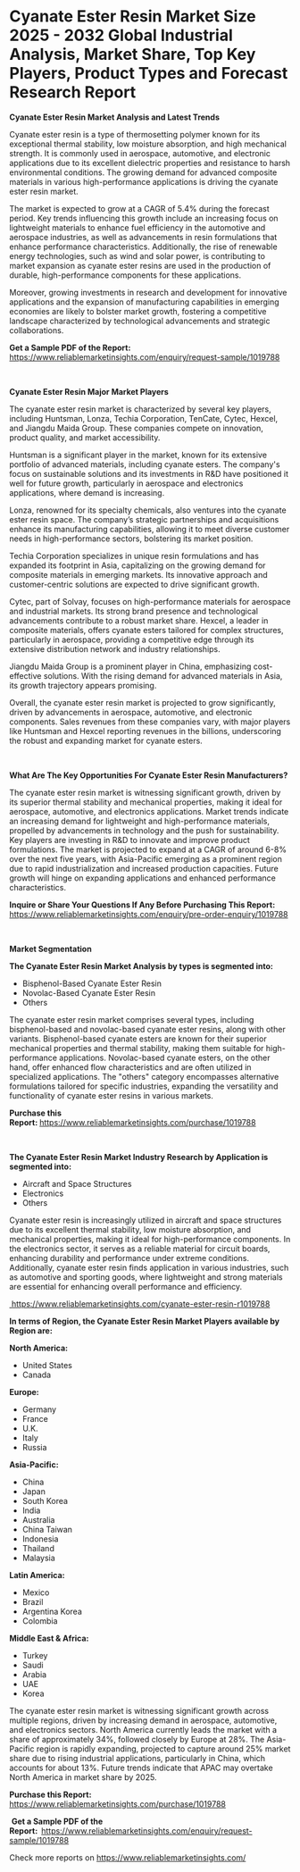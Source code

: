 <p><h1>Cyanate Ester Resin Market Size 2025 - 2032 Global Industrial Analysis, Market Share, Top Key Players, Product Types and Forecast Research Report</h1></p><p><strong>Cyanate Ester Resin Market Analysis and Latest Trends</strong></p>
<p><p>Cyanate ester resin is a type of thermosetting polymer known for its exceptional thermal stability, low moisture absorption, and high mechanical strength. It is commonly used in aerospace, automotive, and electronic applications due to its excellent dielectric properties and resistance to harsh environmental conditions. The growing demand for advanced composite materials in various high-performance applications is driving the cyanate ester resin market. </p><p>The market is expected to grow at a CAGR of 5.4% during the forecast period. Key trends influencing this growth include an increasing focus on lightweight materials to enhance fuel efficiency in the automotive and aerospace industries, as well as advancements in resin formulations that enhance performance characteristics. Additionally, the rise of renewable energy technologies, such as wind and solar power, is contributing to market expansion as cyanate ester resins are used in the production of durable, high-performance components for these applications. </p><p>Moreover, growing investments in research and development for innovative applications and the expansion of manufacturing capabilities in emerging economies are likely to bolster market growth, fostering a competitive landscape characterized by technological advancements and strategic collaborations.</p></p>
<p><strong>Get a Sample PDF of the Report:&nbsp;</strong> <a href="https://www.reliablemarketinsights.com/enquiry/request-sample/1019788?utm_campaign=2112&utm_medium=2&utm_source=Github&utm_content=ia&utm_term=30012025&utm_id=cyanate-ester-resin">https://www.reliablemarketinsights.com/enquiry/request-sample/1019788</a></p>
<p>&nbsp;</p>
<p><strong>Cyanate Ester Resin Major Market Players</strong></p>
<p><p>The cyanate ester resin market is characterized by several key players, including Huntsman, Lonza, Techia Corporation, TenCate, Cytec, Hexcel, and Jiangdu Maida Group. These companies compete on innovation, product quality, and market accessibility.</p><p>Huntsman is a significant player in the market, known for its extensive portfolio of advanced materials, including cyanate esters. The company's focus on sustainable solutions and its investments in R&D have positioned it well for future growth, particularly in aerospace and electronics applications, where demand is increasing.</p><p>Lonza, renowned for its specialty chemicals, also ventures into the cyanate ester resin space. The company’s strategic partnerships and acquisitions enhance its manufacturing capabilities, allowing it to meet diverse customer needs in high-performance sectors, bolstering its market position.</p><p>Techia Corporation specializes in unique resin formulations and has expanded its footprint in Asia, capitalizing on the growing demand for composite materials in emerging markets. Its innovative approach and customer-centric solutions are expected to drive significant growth.</p><p>Cytec, part of Solvay, focuses on high-performance materials for aerospace and industrial markets. Its strong brand presence and technological advancements contribute to a robust market share. Hexcel, a leader in composite materials, offers cyanate esters tailored for complex structures, particularly in aerospace, providing a competitive edge through its extensive distribution network and industry relationships.</p><p>Jiangdu Maida Group is a prominent player in China, emphasizing cost-effective solutions. With the rising demand for advanced materials in Asia, its growth trajectory appears promising.</p><p>Overall, the cyanate ester resin market is projected to grow significantly, driven by advancements in aerospace, automotive, and electronic components. Sales revenues from these companies vary, with major players like Huntsman and Hexcel reporting revenues in the billions, underscoring the robust and expanding market for cyanate esters.</p></p>
<p>&nbsp;</p>
<p><strong>What Are The Key Opportunities For Cyanate Ester Resin Manufacturers?</strong></p>
<p><p>The cyanate ester resin market is witnessing significant growth, driven by its superior thermal stability and mechanical properties, making it ideal for aerospace, automotive, and electronics applications. Market trends indicate an increasing demand for lightweight and high-performance materials, propelled by advancements in technology and the push for sustainability. Key players are investing in R&D to innovate and improve product formulations. The market is projected to expand at a CAGR of around 6-8% over the next five years, with Asia-Pacific emerging as a prominent region due to rapid industrialization and increased production capacities. Future growth will hinge on expanding applications and enhanced performance characteristics.</p></p>
<p><strong>Inquire or Share Your Questions If Any Before Purchasing This Report:</strong> <a href="https://www.reliablemarketinsights.com/enquiry/pre-order-enquiry/1019788?utm_campaign=2112&utm_medium=2&utm_source=Github&utm_content=ia&utm_term=30012025&utm_id=cyanate-ester-resin">https://www.reliablemarketinsights.com/enquiry/pre-order-enquiry/1019788</a></p>
<p>&nbsp;</p>
<p><strong>Market Segmentation</strong></p>
<p><strong>The Cyanate Ester Resin Market Analysis by types is segmented into:</strong></p>
<p><ul><li>Bisphenol-Based Cyanate Ester Resin</li><li>Novolac-Based Cyanate Ester Resin</li><li>Others</li></ul></p>
<p><p>The cyanate ester resin market comprises several types, including bisphenol-based and novolac-based cyanate ester resins, along with other variants. Bisphenol-based cyanate esters are known for their superior mechanical properties and thermal stability, making them suitable for high-performance applications. Novolac-based cyanate esters, on the other hand, offer enhanced flow characteristics and are often utilized in specialized applications. The "others" category encompasses alternative formulations tailored for specific industries, expanding the versatility and functionality of cyanate ester resins in various markets.</p></p>
<p><strong>Purchase this Report:&nbsp;</strong><a href="https://www.reliablemarketinsights.com/purchase/1019788?utm_campaign=2112&utm_medium=2&utm_source=Github&utm_content=ia&utm_term=30012025&utm_id=cyanate-ester-resin">https://www.reliablemarketinsights.com/purchase/1019788</a></p>
<p>&nbsp;</p>
<p><strong>The Cyanate Ester Resin Market Industry Research by Application is segmented into:</strong></p>
<p><ul><li>Aircraft and Space Structures</li><li>Electronics</li><li>Others</li></ul></p>
<p><p>Cyanate ester resin is increasingly utilized in aircraft and space structures due to its excellent thermal stability, low moisture absorption, and mechanical properties, making it ideal for high-performance components. In the electronics sector, it serves as a reliable material for circuit boards, enhancing durability and performance under extreme conditions. Additionally, cyanate ester resin finds application in various industries, such as automotive and sporting goods, where lightweight and strong materials are essential for enhancing overall performance and efficiency.</p></p>
<p><a href="https://www.reliablemarketinsights.com/cyanate-ester-resin-r1019788?utm_campaign=2112&utm_medium=2&utm_source=Github&utm_content=ia&utm_term=30012025&utm_id=cyanate-ester-resin">&nbsp;https://www.reliablemarketinsights.com/cyanate-ester-resin-r1019788</a></p>
<p><strong>In terms of Region, the Cyanate Ester Resin Market Players available by Region are:</strong></p>
<p>
    <p> <strong> North America: </strong>
        <ul>
            <li>United States</li>
            <li>Canada</li>
        </ul>
        </p> 
    <p> <strong> Europe: </strong>
        <ul>
            <li>Germany</li>
            <li>France</li>
            <li>U.K.</li>
            <li>Italy</li>
            <li>Russia</li>
        </ul>
        </p> 
    <p> <strong> Asia-Pacific: </strong>
        <ul>
            <li>China</li>
            <li>Japan</li>
            <li>South Korea</li>
            <li>India</li>
            <li>Australia</li>
            <li>China Taiwan</li>
            <li>Indonesia</li>
            <li>Thailand</li>
            <li>Malaysia</li>
        </ul>
        </p> 
    <p> <strong> Latin America: </strong>
        <ul>
            <li>Mexico</li>
            <li>Brazil</li>
            <li>Argentina Korea</li>
            <li>Colombia</li>
        </ul>
        </p> 
    <p> <strong> Middle East & Africa: </strong>
        <ul>
            <li>Turkey</li>
            <li>Saudi</li>
            <li>Arabia</li>
            <li>UAE</li>
            <li>Korea</li>
        </ul>
    </p>
    </p>
<p><p>The cyanate ester resin market is witnessing significant growth across multiple regions, driven by increasing demand in aerospace, automotive, and electronics sectors. North America currently leads the market with a share of approximately 34%, followed closely by Europe at 28%. The Asia-Pacific region is rapidly expanding, projected to capture around 25% market share due to rising industrial applications, particularly in China, which accounts for about 13%. Future trends indicate that APAC may overtake North America in market share by 2025.</p></p>
<p><strong>Purchase this Report: </strong><a href="https://www.reliablemarketinsights.com/purchase/1019788?utm_campaign=2112&utm_medium=2&utm_source=Github&utm_content=ia&utm_term=30012025&utm_id=cyanate-ester-resin">https://www.reliablemarketinsights.com/purchase/1019788</a></p>
<p>&nbsp;<strong>Get a Sample PDF of the Report:&nbsp;&nbsp;</strong><a href="https://www.reliablemarketinsights.com/enquiry/request-sample/1019788?utm_campaign=2112&utm_medium=2&utm_source=Github&utm_content=ia&utm_term=30012025&utm_id=cyanate-ester-resin">https://www.reliablemarketinsights.com/enquiry/request-sample/1019788</a></p>
<p><strong></strong></p>
<p>Check more reports on <a href="https://www.reliablemarketinsights.com/?utm_campaign=2112&utm_medium=2&utm_source=Github&utm_content=ia&utm_term=30012025&utm_id=cyanate-ester-resin">https://www.reliablemarketinsights.com/</a></p>